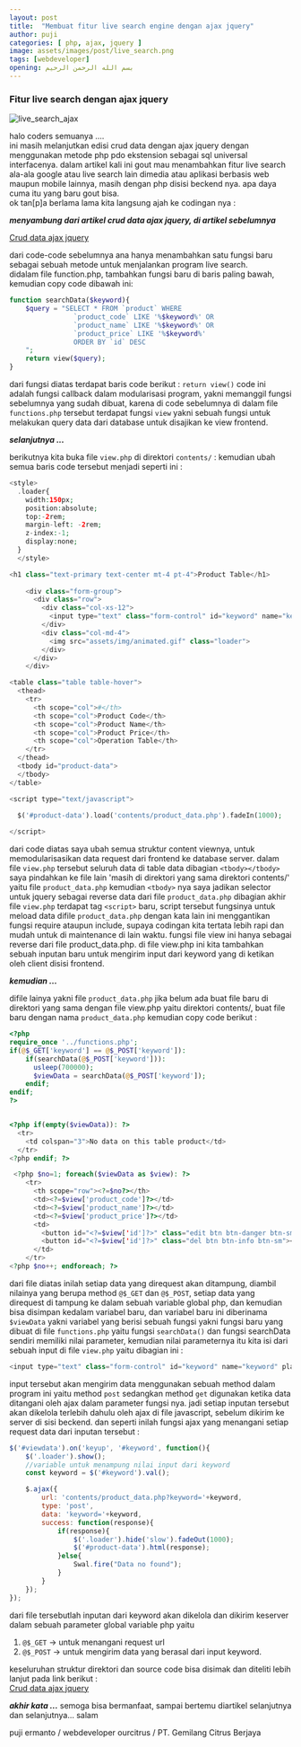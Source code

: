 ```yaml
---
layout: post
title:  "Membuat fitur live search engine dengan ajax jquery"
author: puji
categories: [ php, ajax, jquery ]
image: assets/images/post/live_search.png
tags: [webdeveloper]
opening: بسم الله الرحمن الرحيم
---  
```



### Fitur live search dengan ajax jquery  
![live_search_ajax]({{site.url}}/assets/images/post/crud_ajax_live_search.gif)  

halo coders semuanya ....  
ini masih melanjutkan edisi crud data dengan ajax jquery dengan menggunakan metode php pdo ekstension sebagai sql universal interfacenya.  dalam artikel kali ini gout mau menambahkan fitur live search ala-ala google atau live search lain dimedia atau aplikasi berbasis web maupun mobile lainnya, masih dengan php disisi beckend nya. apa daya cuma itu yang baru gout bisa.  
ok tan[p]a berlama lama kita langsung ajah ke codingan nya :  

***menyambung dari artikel crud data ajax jquery, di artikel sebelumnya***  

[Crud data ajax jquery](https://github.com/codesyariah122/crud-data-with-php-PDO-Jquery-ajax/tree/master/assets "Crud data sederhana dengan ajax jquery")  

dari code-code sebelumnya ana hanya menambahkan satu fungsi baru sebagai sebuah metode untuk menjalankan program live search.  
didalam file function.php, tambahkan fungsi baru di baris paling bawah, kemudian copy code dibawah ini:  

```php
function searchData($keyword){
	$query = "SELECT * FROM `product` WHERE 
				`product_code` LIKE '%$keyword%' OR
				`product_name` LIKE '%$keyword%' OR
				`product_price` LIKE '%$keyword%'
				ORDER BY `id` DESC
	";
	return view($query);
}
```  
dari fungsi diatas terdapat baris code berikut :  ```return view()``` code ini adalah fungsi callback dalam modularisasi program, yakni memanggil fungsi sebelumnya yang sudah dibuat, karena di code sebelumnya di dalam file ```functions.php``` tersebut terdapat fungsi ```view``` yakni sebuah fungsi untuk melakukan query data dari database untuk disajikan ke view frontend.  

***selanjutnya ...***  

berikutnya kita buka file ```view.php``` di direktori ```contents/``` : kemudian ubah semua baris code tersebut menjadi seperti ini :  

```php
<style>
  .loader{
    width:150px;
    position:absolute;
    top:-2rem;
    margin-left: -2rem;
    z-index:-1;
    display:none;
  }
  </style>

<h1 class="text-primary text-center mt-4 pt-4">Product Table</h1>
    
    <div class="form-group">
      <div class="row">
        <div class="col-xs-12">
          <input type="text" class="form-control" id="keyword" name="keyword" placeholder="Type keywords to search the product ... " autocomplete="off">
        </div>
        <div class="col-md-4">
          <img src="assets/img/animated.gif" class="loader">
        </div>  
      </div>
    </div>

<table class="table table-hover">
  <thead>
    <tr>
      <th scope="col">#</th>
      <th scope="col">Product Code</th>
      <th scope="col">Product Name</th>
      <th scope="col">Product Price</th>
      <th scope="col">Operation Table</th>
    </tr>
  </thead>
  <tbody id="product-data">
  </tbody>
</table>

<script type="text/javascript">
  
  $('#product-data').load('contents/product_data.php').fadeIn(1000);

</script>

```  
dari code diatas saya ubah semua struktur content viewnya, untuk memodularisasikan data request dari frontend ke database server. dalam file ```view.php``` tersebut seluruh data di table data dibagian ```<tbody></tbody>``` saya pindahkan ke file lain 'masih di direktori yang sama direktori contents/' yaitu file ```product_data.php``` kemudian ```<tbody>``` nya saya jadikan selector untuk jquery sebagai reverse data dari file ```product_data.php``` dibagian akhir file ```view.php``` terdapat tag ```<script>``` baru, script tersebut fungsinya untuk meload data difile ```product_data.php``` dengan kata lain ini menggantikan fungsi require ataupun include, supaya codingan kita tertata lebih rapi dan mudah untuk di maintenance di lain waktu. fungsi file view ini hanya sebagai reverse dari file product_data.php. di file view.php ini kita tambahkan sebuah inputan baru untuk mengirim input dari keyword yang di ketikan oleh client disisi frontend.

***kemudian ...***  

difile lainya yakni file ```product_data.php``` jika belum ada buat file baru di direktori yang sama dengan file view.php yaitu direktori contents/, buat file baru dengan nama ```product_data.php``` kemudian copy code berikut :  

```php
<?php  
require_once '../functions.php';
if(@$_GET['keyword'] == @$_POST['keyword']):
    if(searchData(@$_POST['keyword'])):
      usleep(700000);
      $viewData = searchData(@$_POST['keyword']);
    endif;
endif;
?>


<?php if(empty($viewData)): ?>
  <tr>
    <td colspan="3">No data on this table product</td>
  </tr>
<?php endif; ?>

 <?php $no=1; foreach($viewData as $view): ?>
    <tr>
      <th scope="row"><?=$no?></th>
      <td><?=$view['product_code']?></td>
      <td><?=$view['product_name']?></td>
      <td><?=$view['product_price']?></td>
      <td>
        <button id="<?=$view['id']?>" class="edit btn btn-danger btn-sm"><i class='fas fa-edit'></i></button>
        <button id="<?=$view['id']?>" class="del btn btn-info btn-sm"><i class='fas fa-eraser'></i></button>
      </td>
    </tr>
<?php $no++; endforeach; ?>
```  
dari file diatas inilah setiap data yang direquest akan ditampung, diambil nilainya yang berupa method ```@$_GET``` dan ```@$_POST```, setiap data yang direquest di tampung ke dalam sebuah variable global php, dan kemudian bisa disimpan kedalam variabel baru, dan variabel baru ini diberinama ```$viewData``` yakni variabel yang berisi sebuah fungsi yakni fungsi baru yang dibuat di file ```functions.php``` yaitu fungsi ```searchData()``` dan fungsi searchData sendiri memiliki nilai parameter, kemudian nilai parameternya itu kita isi dari sebuah input di file ```view.php``` yaitu dibagian ini :  
```php
<input type="text" class="form-control" id="keyword" name="keyword" placeholder="Type keywords to search the product ... " autocomplete="off">
```  
input tersebut akan mengirim data menggunakan sebuah method dalam program ini yaitu method ```post``` sedangkan method ```get``` digunakan ketika data ditangani oleh ajax dalam parameter fungsi nya. 
jadi setiap inputan tersebut akan dikelola terlebih dahulu oleh ajax di file javascript, sebelum dikirim ke server di sisi beckend. dan seperti inilah fungsi ajax yang menangani setiap request data dari inputan tersebut :  

```javascript
$('#viewdata').on('keyup', '#keyword', function(){
	$('.loader').show();
	//variable untuk menampung nilai input dari keyword
	const keyword = $('#keyword').val();

	$.ajax({
		url: 'contents/product_data.php?keyword='+keyword,
		type: 'post',
		data: 'keyword='+keyword,
		success: function(response){
			if(response){
				$('.loader').hide('slow').fadeOut(1000);
				$('#product-data').html(response);
			}else{
				Swal.fire("Data no found");
			}
		}
	});
});
```  
dari file tersebutlah inputan dari keyword akan dikelola dan dikirim keserver dalam sebuah parameter global variable php yaitu 
1. ```@$_GET``` -> untuk menangani request url  
2. ```@$_POST``` -> untuk mengirim data yang berasal dari input keyword.  

keseluruhan struktur direktori dan source code bisa disimak dan diteliti lebih lanjut pada link berikut :  
[Crud data ajax jquery](https://github.com/codesyariah122/crud-data-with-php-PDO-Jquery-ajax/tree/master/assets "Crud data sederhana dengan ajax jquery") 

***akhir kata ...*** 
semoga bisa bermanfaat, sampai bertemu diartikel selanjutnya dan selanjutnya...
salam 


puji ermanto / webdeveloper ourcitrus / PT. Gemilang Citrus Berjaya